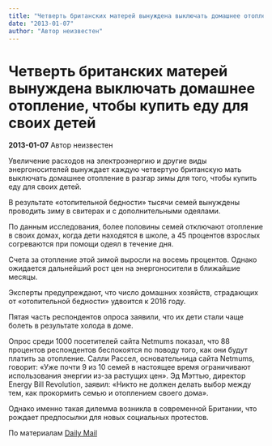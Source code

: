 ```yaml
---
title: "Четверть британских матерей вынуждена выключать домашнее отопление, чтобы купить еду для своих детей"
date: "2013-01-07"
author: "Автор неизвестен"
---
```


# Четверть британских матерей вынуждена выключать домашнее отопление, чтобы купить еду для своих детей

**2013-01-07** Автор неизвестен

Увеличение расходов на электроэнергию и другие виды энергоносителей вынуждает каждую четвертую британскую мать выключать домашнее отопление в разгар зимы для того, чтобы купить еду для своих детей.

В результате «отопительной бедности» тысячи семей вынуждены проводить зиму в свитерах и с дополнительными одеялами.

По данным исследования, более половины семей отключают отопление в своих домах, когда дети находятся в школе, а 45 процентов взрослых согреваются при помощи одеял в течение дня.

Счета за отопление этой зимой выросли на восемь процентов. Однако ожидается дальнейший рост цен на энергоносители в ближайшие месяцы.

Эксперты предупреждают, что число домашних хозяйств, страдающих от «отопительной бедности» удвоится к 2016 году.

Пятая часть респондентов опроса заявили, что их дети стали чаще болеть в результате холода в доме.

Опрос среди 1000 посетителей сайта Netmums показал, что 88 процентов респондентов беспокоятся по поводу того, как они будут платить за отопление. Салли Рассел, основательница сайта Netmums, говорит: «Уже почти 9 из 10 семей в настоящее время ограничивают использования энергии из-за растущих цен». Эд Мэттью, директор Energy Bill Revolution, заявил: «Никто не должен делать выбор между тем, как прокормить семью и отоплением своего дома».

Однако именно такая дилемма возникла в современной Британии, что рождает предпосылки для новых социальных протестов.

По материалам [Daily Mail](http://www.dailymail.co.uk/news/article-2257849/Quarter-mothers-forced-turn-heating-afford-food-children-Survey-warns-increase-fuel-poverty.html)